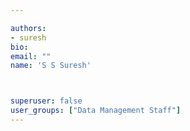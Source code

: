 ```yaml
---

authors:
- suresh
bio: 
email: ""
name: 'S S Suresh'



superuser: false
user_groups: ["Data Management Staff"]
---
```



